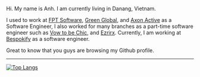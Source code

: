 Hi. My name is Anh. I am currently living in Danang, Vietnam.

I used to work at [FPT Software](https://www.fpt-software.com/), [Green Global](https://greenglobal.vn/en/), and [Axon Active](https://www.axonactive.com/) as a  Software Engineer, I also worked for many branches as a part-time software engineer such as [Vow to be Chic](https://www.vowtobechic.com/), and [Ezrirx](https://ezrirx.com/). Currently, I am working at [Bespokify](https://bespokify.com/) as a software engineer.

Great to know that you guys are browsing my Github profile.

---

[![Top Langs](https://github-readme-stats.vercel.app/api/top-langs/?username=anhmv&layout=compact)](https://github.com/anhmv?tab=repositories&q=&type=public&language=)
